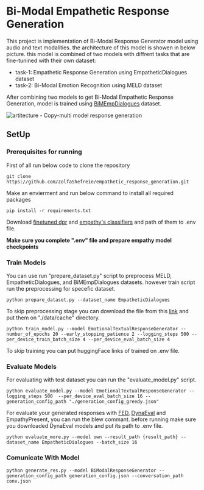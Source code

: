 # Bi-Modal Empathetic Response Generation
This project is implementation of Bi-Modal Response Generator model using audio and text modalities. the architecture of this model is showen in below picture. this model is combined of two models with diffrent tasks that are fine-tunined with their own dataset:
- task-1: Empathetic Response Generation using EmpatheticDialogues dataset
- task-2: Bi-Modal Emotion Recognition using MELD dataset
<p></p>

After combining two models to get Bi-Modal Empathetic Response Generation, model is trained using [BiMEmpDialogues](https://github.com/zolfaShefreie/Multi-model_Empathetic_Dialogue_Dataset) dataset.

![artitecture - Copy-multi model response generation](https://github.com/user-attachments/assets/4a4bcc2a-57d0-42ec-ba2b-08bfc31a4976)

## SetUp
### Prerequisites for running
First of all run below code to clone the repository
```
git clone https://github.com/zolfaShefreie/empathetic_response_generation.git
```
Make an envierment and run below command to install all required packages
```
pip install -r requirements.txt
```
Download [finetuned dpr](https://huggingface.co/Shefreie/best_dpr_finetuned) and [empathy's classifiers](https://github.com/declare-lab/exemplary-empathy) and path of them to .env file.

<b>Make sure you complete ".env" file and prepare empathy model checkpoints</b>
### Train Models
You can use run "prepare_dataset.py" script to preprocess MELD, EmpatheticDialogues, and BiMEmpDialogues datasets. however train script run the preprocessing for specefic dataset. 
```
python prepare_dataset.py --dataset_name EmpatheticDialogues
```
To skip preprocessing stage you can download the file from this [link](https://huggingface.co/datasets/Shefreie/BiModalResponseGeneration_project_processed_dataset) and put them on "./data/cache" directory.
```
python train_model.py --model EmotionalTextualResponseGenerator --number_of_epochs 20 --early_stopping_patience 2 --logging_steps 500 --per_device_train_batch_size 4 --per_device_eval_batch_size 4
```
To skip training you can put huggingFace links of trained on .env file.

### Evaluate Models
For evaluating with test dataset you can run the "evaluate_model.py" script. 
```
python evaluate_model.py --model EmotionalTextualResponseGenerator --logging_steps 500  --per_device_eval_batch_size 16 --generation_config_path "./generation_config_greedy.json"
```
For evaluate your generated responses with [FED](https://github.com/Shikib/fed), [DynaEval](https://github.com/e0397123/DynaEval) and EmpathyPresent, you can run the blew commant. before running make sure you downloaded DynaEval models and put its path to .env file.
```
python evaluate_more.py --model own --result_path {result_path} --dataset_name EmpatheticDialogues --batch_size 16
```

### Comunicate With Model
```
python generate_res.py --model BiModalResponseGenerator --generation_config_path generation_config.json --conversation_path conv.json
```

